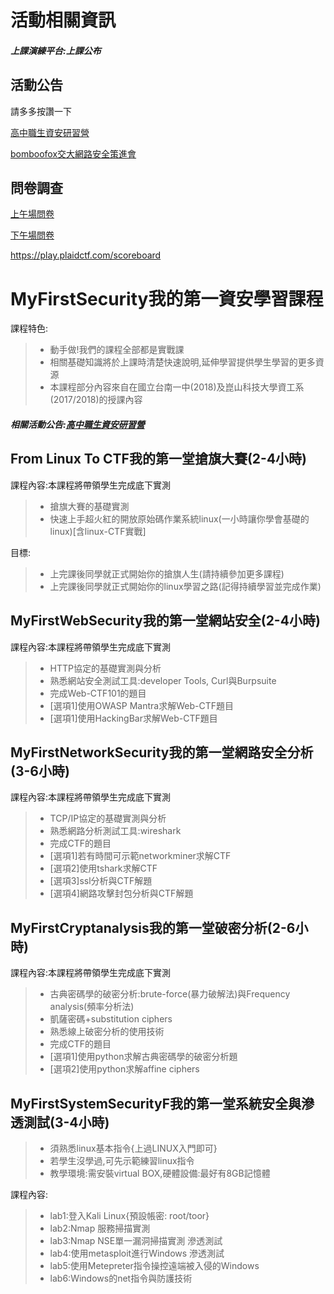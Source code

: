 # 活動相關資訊

##### 上課演練平台:上課公布

## 活動公告

請多多按讚一下

[高中職生資安研習營](https://www.facebook.com/%E9%AB%98%E4%B8%AD%E8%81%B7%E7%94%9F%E8%B3%87%E5%AE%89%E7%A0%94%E7%BF%92%E7%87%9F-455550404836569/)

[bomboofox交大網路安全策進會](https://www.facebook.com/NCTUCSC/)

## 問卷調查

[上午場問卷](http://tinyurl.com/y9z4m2hr)

[下午場問卷](http://tinyurl.com/y9fv5fdb)

https://play.plaidctf.com/scoreboard

# MyFirstSecurity我的第一資安學習課程

課程特色:
>* 動手做!我們的課程全部都是實戰課
>* 相關基礎知識將於上課時清楚快速說明,延伸學習提供學生學習的更多資源
>* 本課程部分內容來自在國立台南一中(2018)及崑山科技大學資工系(2017/2018)的授課內容




##### 相關活動公告:[高中職生資安研習營](https://zh-tw.facebook.com/%E9%AB%98%E4%B8%AD%E8%81%B7%E7%94%9F%E8%B3%87%E5%AE%89%E7%A0%94%E7%BF%92%E7%87%9F-455550404836569/)

## From Linux To CTF我的第一堂搶旗大賽(2-4小時)

課程內容:本課程將帶領學生完成底下實測
>* 搶旗大賽的基礎實測
>* 快速上手超火紅的開放原始碼作業系統linux(一小時讓你學會基礎的linux)[含linux-CTF實戰]

目標:
>* 上完課後同學就正式開始你的搶旗人生(請持續參加更多課程)
>* 上完課後同學就正式開始你的linux學習之路(記得持續學習並完成作業)

## MyFirstWebSecurity我的第一堂網站安全(2-4小時)

課程內容:本課程將帶領學生完成底下實測
>* HTTP協定的基礎實測與分析
>* 熟悉網站安全測試工具:developer Tools, Curl與Burpsuite
>* 完成Web-CTF101的題目
>* [選項1]使用OWASP Mantra求解Web-CTF題目
>* [選項1]使用HackingBar求解Web-CTF題目

## MyFirstNetworkSecurity我的第一堂網路安全分析(3-6小時)

課程內容:本課程將帶領學生完成底下實測
>* TCP/IP協定的基礎實測與分析
>* 熟悉網路分析測試工具:wireshark
>* 完成CTF的題目
>* [選項1]若有時間可示範networkminer求解CTF
>* [選項2]使用tshark求解CTF
>* [選項3]ssl分析與CTF解題
>* [選項4]網路攻擊封包分析與CTF解題

## MyFirstCryptanalysis我的第一堂破密分析(2-6小時)

課程內容:本課程將帶領學生完成底下實測
>* 古典密碼學的破密分析:brute-force(暴力破解法)與Frequency analysis(頻率分析法)
>* 凱薩密碼+substitution ciphers 
>* 熟悉線上破密分析的使用技術
>* 完成CTF的題目
>* [選項1]使用python求解古典密碼學的破密分析題
>* [選項2]使用python求解affine ciphers

## MyFirstSystemSecurityF我的第一堂系統安全與滲透測試(3-4小時)

>* 須熟悉linux基本指令{上過LINUX入門即可}
>* 若學生沒學過,可先示範練習linux指令
>* 教學環境:需安裝virtual BOX,硬體設備:最好有8GB記憶體

課程內容:
>*  lab1:登入Kali Linux{預設帳密: root/toor}
>* lab2:Nmap 服務掃描實測
>* lab3:Nmap NSE單一漏洞掃描實測
滲透測試
>* lab4:使用metasploit進行Windows 滲透測試
>* lab5:使用Metepreter指令操控遠端被入侵的Windows 
>* lab6:Windows的net指令與防護技術
